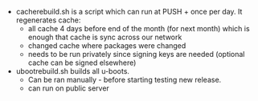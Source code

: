  - cacherebuild.sh is a script which can run at PUSH + once per day. It regenerates cache:
	 - all cache 4 days before end of the month (for next month) which is enough that cache is sync across our network
	 - changed cache where packages were changed
	 - needs to be run privately since signing keys are needed (optional cache can be signed elsewhere)
 - ubootrebuild.sh builds all u-boots. 
	 - Can be ran manually - before starting testing new release.
	 - can run on public server

